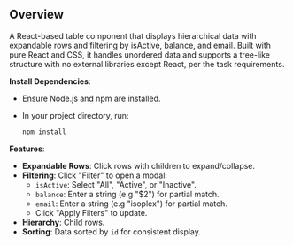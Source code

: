 
## Overview

A React-based table component that displays hierarchical data with expandable rows and filtering by isActive, balance, and email. Built with pure React and CSS, it handles unordered data and supports a tree-like structure with no external libraries except React, per the task requirements.

**Install Dependencies**:
   - Ensure Node.js and npm are installed.
   - In your project directory, run:
   
     ```bash
     npm install
     ```

**Features**:
   - **Expandable Rows**: Click rows with children to expand/collapse.
   - **Filtering**: Click "Filter" to open a modal:
     - `isActive`: Select "All", "Active", or "Inactive".
     - `balance`: Enter a string (e.g "$2") for partial match.
     - `email`: Enter a string (e.g "isoplex") for partial match.
     - Click "Apply Filters" to update.
   - **Hierarchy**: Child rows.
   - **Sorting**: Data sorted by `id` for consistent display.
